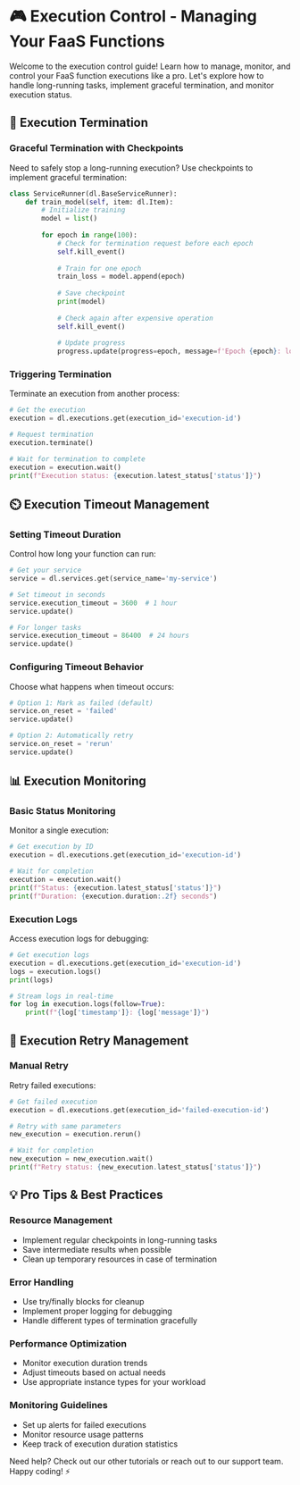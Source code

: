 # 🎮 Execution Control - Managing Your FaaS Functions

Welcome to the execution control guide! Learn how to manage, monitor, and control your FaaS function executions like a pro. Let's explore how to handle long-running tasks, implement graceful termination, and monitor execution status.

## 🛑 Execution Termination

### Graceful Termination with Checkpoints
Need to safely stop a long-running execution? Use checkpoints to implement graceful termination:

```python
class ServiceRunner(dl.BaseServiceRunner):
    def train_model(self, item: dl.Item):
        # Initialize training
        model = list()
        
        for epoch in range(100):
            # Check for termination request before each epoch
            self.kill_event()
            
            # Train for one epoch
            train_loss = model.append(epoch)
            
            # Save checkpoint
            print(model)
            
            # Check again after expensive operation
            self.kill_event()
            
            # Update progress
            progress.update(progress=epoch, message=f'Epoch {epoch}: loss={train_loss}')
```

### Triggering Termination
Terminate an execution from another process:

```python
# Get the execution
execution = dl.executions.get(execution_id='execution-id')

# Request termination
execution.terminate()

# Wait for termination to complete
execution = execution.wait()
print(f"Execution status: {execution.latest_status['status']}")
```

## ⏲️ Execution Timeout Management

### Setting Timeout Duration
Control how long your function can run:

```python
# Get your service
service = dl.services.get(service_name='my-service')

# Set timeout in seconds
service.execution_timeout = 3600  # 1 hour
service.update()

# For longer tasks
service.execution_timeout = 86400  # 24 hours
service.update()
```

### Configuring Timeout Behavior
Choose what happens when timeout occurs:

```python
# Option 1: Mark as failed (default)
service.on_reset = 'failed'
service.update()

# Option 2: Automatically retry
service.on_reset = 'rerun'
service.update()
```

## 📊 Execution Monitoring

### Basic Status Monitoring
Monitor a single execution:

```python
# Get execution by ID
execution = dl.executions.get(execution_id='execution-id')

# Wait for completion
execution = execution.wait()
print(f"Status: {execution.latest_status['status']}")
print(f"Duration: {execution.duration:.2f} seconds")
```

### Execution Logs
Access execution logs for debugging:

```python
# Get execution logs
execution = dl.executions.get(execution_id='execution-id')
logs = execution.logs()
print(logs)

# Stream logs in real-time
for log in execution.logs(follow=True):
    print(f"{log['timestamp']}: {log['message']}")
```

## 🔄 Execution Retry Management

### Manual Retry
Retry failed executions:

```python
# Get failed execution
execution = dl.executions.get(execution_id='failed-execution-id')

# Retry with same parameters
new_execution = execution.rerun()

# Wait for completion
new_execution = new_execution.wait()
print(f"Retry status: {new_execution.latest_status['status']}")
```

## 💡 Pro Tips & Best Practices

### Resource Management
- Implement regular checkpoints in long-running tasks
- Save intermediate results when possible
- Clean up temporary resources in case of termination

### Error Handling
- Use try/finally blocks for cleanup
- Implement proper logging for debugging
- Handle different types of termination gracefully

### Performance Optimization
- Monitor execution duration trends
- Adjust timeouts based on actual needs
- Use appropriate instance types for your workload

### Monitoring Guidelines
- Set up alerts for failed executions
- Monitor resource usage patterns
- Keep track of execution duration statistics

Need help? Check out our other tutorials or reach out to our support team. Happy coding! ⚡️
